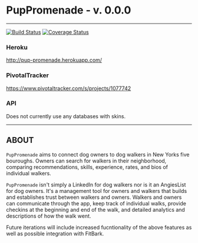 # PupPromenade - v. 0.0.0

---
[![Build Status](https://travis-ci.org/jonBarcus/Pup-Promenade.svg?branch=develop)](https://travis.ci.org/jonBarcus/Pup-Promenade)
[![Coverage Status](https://coveralls.io/repos/jonBarcus/Pup-Promenade/badge.png)](https://coveralls.io/r/jonBarcus/Pup-Promenade)

### Heroku


http://pup-promenade.herokuapp.com/


### PivotalTracker


 https://www.pivotaltracker.com/s/projects/1077742


### API

 Does not currently use any databases with skins.

---

## ABOUT

`PupPromenade` aims to connect dog owners to dog walkers in New Yorks five bouroughs. Owners can search for walkers in their neighborhood, comparing recommendations, skills, experience, rates, and bios of individual walkers.

`PupPromenade` isn't simply a LinkedIn for dog walkers nor is it an AngiesList for dog owners. It's a management tool for owners and walkers that builds and establishes trust between walkers and owners. Walkers and owners can communicate through the app, keep track of individual walks, provide checkins at the beginning and end of the walk, and detailed analytics and descriptions of how the walk went.

Future iterations will include increased fucntionality of the above features as well as possible integration with FitBark.

